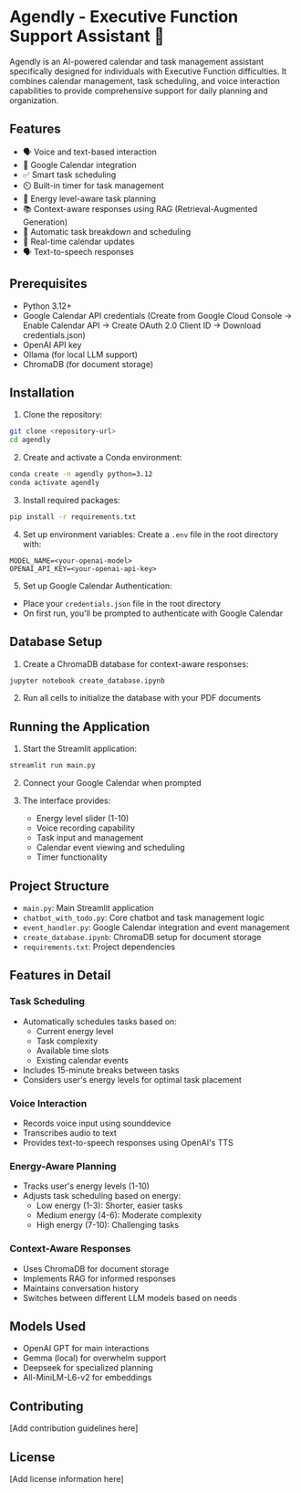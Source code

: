# Agendly - Executive Function Support Assistant 📅

Agendly is an AI-powered calendar and task management assistant specifically designed for individuals with Executive Function difficulties. It combines calendar management, task scheduling, and voice interaction capabilities to provide comprehensive support for daily planning and organization.

## Features

- 🗣️ Voice and text-based interaction
- 📅 Google Calendar integration
- ✅ Smart task scheduling
- ⏲️ Built-in timer for task management
- 🔋 Energy level-aware task planning
- 📚 Context-aware responses using RAG (Retrieval-Augmented Generation)
- 🎯 Automatic task breakdown and scheduling
- 🔄 Real-time calendar updates
- 🗣️ Text-to-speech responses

## Prerequisites

- Python 3.12+
- Google Calendar API credentials
(Create from Google Cloud Console → Enable Calendar API → Create OAuth 2.0 Client ID → Download credentials.json)
- OpenAI API key
- Ollama (for local LLM support)
- ChromaDB (for document storage)

## Installation

1. Clone the repository:
```bash
git clone <repository-url>
cd agendly
```

2. Create and activate a Conda environment:
```bash
conda create -n agendly python=3.12
conda activate agendly
```

3. Install required packages:
```bash
pip install -r requirements.txt
```

4. Set up environment variables:
Create a `.env` file in the root directory with:
```
MODEL_NAME=<your-openai-model>
OPENAI_API_KEY=<your-openai-api-key>
```

5. Set up Google Calendar Authentication:
- Place your `credentials.json` file in the root directory
- On first run, you'll be prompted to authenticate with Google Calendar

## Database Setup

1. Create a ChromaDB database for context-aware responses:
```bash
jupyter notebook create_database.ipynb
```
2. Run all cells to initialize the database with your PDF documents

## Running the Application

1. Start the Streamlit application:
```bash
streamlit run main.py
```

2. Connect your Google Calendar when prompted

3. The interface provides:
   - Energy level slider (1-10)
   - Voice recording capability
   - Task input and management
   - Calendar event viewing and scheduling
   - Timer functionality

## Project Structure

- `main.py`: Main Streamlit application
- `chatbot_with_todo.py`: Core chatbot and task management logic
- `event_handler.py`: Google Calendar integration and event management
- `create_database.ipynb`: ChromaDB setup for document storage
- `requirements.txt`: Project dependencies

## Features in Detail

### Task Scheduling
- Automatically schedules tasks based on:
  - Current energy level
  - Task complexity
  - Available time slots
  - Existing calendar events
- Includes 15-minute breaks between tasks
- Considers user's energy levels for optimal task placement

### Voice Interaction
- Records voice input using sounddevice
- Transcribes audio to text
- Provides text-to-speech responses using OpenAI's TTS

### Energy-Aware Planning
- Tracks user's energy levels (1-10)
- Adjusts task scheduling based on energy:
  - Low energy (1-3): Shorter, easier tasks
  - Medium energy (4-6): Moderate complexity
  - High energy (7-10): Challenging tasks

### Context-Aware Responses
- Uses ChromaDB for document storage
- Implements RAG for informed responses
- Maintains conversation history
- Switches between different LLM models based on needs

## Models Used

- OpenAI GPT for main interactions
- Gemma (local) for overwhelm support
- Deepseek for specialized planning
- All-MiniLM-L6-v2 for embeddings

## Contributing

[Add contribution guidelines here]

## License

[Add license information here]